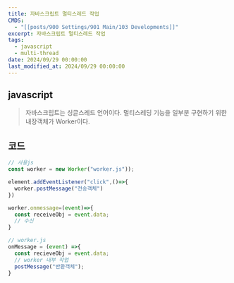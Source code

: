 ```yaml
---
title: 자바스크립트 멀티스레드 작업
CMDS:
  - "[[posts/900 Settings/901 Main/103 Developments]]"
excerpt: 자바스크립트 멀티스레드 작업
tags:
  - javascript
  - multi-thread
date: 2024/09/29 00:00:00
last_modified_at: 2024/09/29 00:00:00
---
```


## javascript
> 자바스크립트는 싱글스레드 언어이다. 멀티스레딩 기능을 일부분 구현하기 위한 내장객체가 Worker이다.


## 코드
```ts
// 사용js
const worker = new Worker("worker.js"));

element.addEventListener("click",()=>{
  worker.postMessage("전송객체")
})

worker.onmessage=(event)=>{
  const receiveObj = event.data;
  // 수신
}
```


```js
// worker.js
onMessage = (event) =>{
  const recieveObj = event.data;
  // worker 내부 작업
  postMessage("반환객체");
}
```